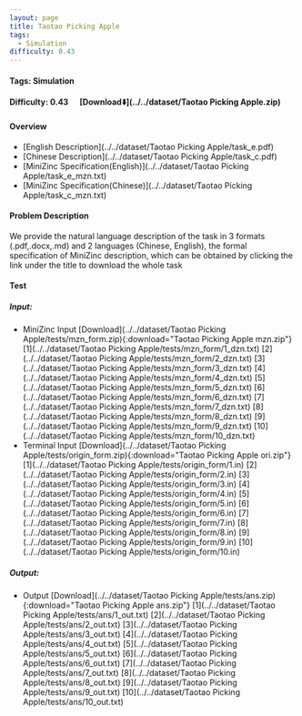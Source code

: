 ```yaml
---
layout: page
title: Taotao Picking Apple
tags:
  - Simulation
difficulty: 0.43
---
```


#### Tags: Simulation
#### Difficulty: 0.43 &nbsp;&nbsp;&nbsp;&nbsp; [Download⬇️](../../dataset/Taotao Picking Apple.zip)
#### Overview
- [English Description](../../dataset/Taotao Picking Apple/task_e.pdf)
- [Chinese Description](../../dataset/Taotao Picking Apple/task_c.pdf)
- [MiniZinc Specification(English)](../../dataset/Taotao Picking Apple/task_e_mzn.txt)
- [MiniZinc Specification(Chinese)](../../dataset/Taotao Picking Apple/task_c_mzn.txt)

#### Problem Description
We provide the natural language description of the task in 3 formats (.pdf,.docx,.md) and 2 languages (Chinese, English), the formal specification of MiniZinc description, which can be obtained by clicking the link under the title to download the whole task
#### Test
##### Input:
- MiniZinc Input [Download](../../dataset/Taotao Picking Apple/tests/mzn_form.zip){:download="Taotao Picking Apple mzn.zip"} [1](../../dataset/Taotao Picking Apple/tests/mzn_form/1_dzn.txt) [2](../../dataset/Taotao Picking Apple/tests/mzn_form/2_dzn.txt) [3](../../dataset/Taotao Picking Apple/tests/mzn_form/3_dzn.txt) [4](../../dataset/Taotao Picking Apple/tests/mzn_form/4_dzn.txt) [5](../../dataset/Taotao Picking Apple/tests/mzn_form/5_dzn.txt) [6](../../dataset/Taotao Picking Apple/tests/mzn_form/6_dzn.txt) [7](../../dataset/Taotao Picking Apple/tests/mzn_form/7_dzn.txt) [8](../../dataset/Taotao Picking Apple/tests/mzn_form/8_dzn.txt) [9](../../dataset/Taotao Picking Apple/tests/mzn_form/9_dzn.txt) [10](../../dataset/Taotao Picking Apple/tests/mzn_form/10_dzn.txt) 
- Terminal Input [Download](../../dataset/Taotao Picking Apple/tests/origin_form.zip){:download="Taotao Picking Apple ori.zip"} [1](../../dataset/Taotao Picking Apple/tests/origin_form/1.in) [2](../../dataset/Taotao Picking Apple/tests/origin_form/2.in) [3](../../dataset/Taotao Picking Apple/tests/origin_form/3.in) [4](../../dataset/Taotao Picking Apple/tests/origin_form/4.in) [5](../../dataset/Taotao Picking Apple/tests/origin_form/5.in) [6](../../dataset/Taotao Picking Apple/tests/origin_form/6.in) [7](../../dataset/Taotao Picking Apple/tests/origin_form/7.in) [8](../../dataset/Taotao Picking Apple/tests/origin_form/8.in) [9](../../dataset/Taotao Picking Apple/tests/origin_form/9.in) [10](../../dataset/Taotao Picking Apple/tests/origin_form/10.in) 

##### Output:
- Output [Download](../../dataset/Taotao Picking Apple/tests/ans.zip){:download="Taotao Picking Apple ans.zip"} [1](../../dataset/Taotao Picking Apple/tests/ans/1_out.txt) [2](../../dataset/Taotao Picking Apple/tests/ans/2_out.txt) [3](../../dataset/Taotao Picking Apple/tests/ans/3_out.txt) [4](../../dataset/Taotao Picking Apple/tests/ans/4_out.txt) [5](../../dataset/Taotao Picking Apple/tests/ans/5_out.txt) [6](../../dataset/Taotao Picking Apple/tests/ans/6_out.txt) [7](../../dataset/Taotao Picking Apple/tests/ans/7_out.txt) [8](../../dataset/Taotao Picking Apple/tests/ans/8_out.txt) [9](../../dataset/Taotao Picking Apple/tests/ans/9_out.txt) [10](../../dataset/Taotao Picking Apple/tests/ans/10_out.txt) 

